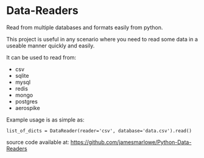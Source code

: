 Data-Readers
=======================

Read from multiple databases and formats easily from python.

This project is useful in any scenario where you need to read some data in a 
useable manner quickly and easily.

It can be used to read from:
* csv
* sqlite
* mysql
* redis
* mongo
* postgres
* aerospike

Example usage is as simple as:

```
list_of_dicts = DataReader(reader='csv', database='data.csv').read()
```

source code available at: https://github.com/jamesmarlowe/Python-Data-Readers

